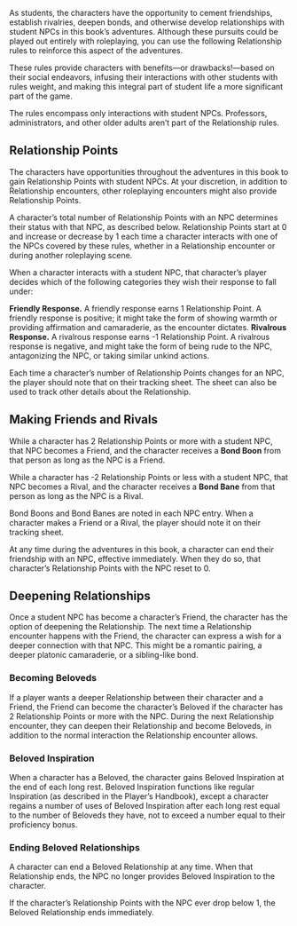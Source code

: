 As students, the characters have the opportunity to cement friendships, establish rivalries, deepen bonds, and otherwise develop relationships with student NPCs in this book’s adventures. Although these pursuits could be played out entirely with roleplaying, you can use the following Relationship rules to reinforce this aspect of the adventures. 

These rules provide characters with benefits—or drawbacks!—based on their social endeavors, infusing their interactions with other students with rules weight, and making this integral part of student life a more significant part of the game. 

The rules encompass only interactions with student NPCs. Professors, administrators, and other older adults aren’t part of the Relationship rules.

## Relationship Points
The characters have opportunities throughout the adventures in this book to gain Relationship Points with student NPCs. At your discretion, in addition to Relationship encounters, other roleplaying encounters might also provide Relationship Points. 

A character’s total number of Relationship Points with an NPC determines their status with that NPC, as described below. Relationship Points start at 0 and increase or decrease by 1 each time a character interacts with one of the NPCs covered by these rules, whether in a Relationship encounter or during another roleplaying scene. 

When a character interacts with a student NPC, that character’s player decides which of the following categories they wish their response to fall under:

**Friendly Response.** A friendly response earns 1 Relationship Point. A friendly response is positive; it might take the form of showing warmth or providing affirmation and camaraderie, as the encounter dictates. 
**Rivalrous Response.** A rivalrous response earns -1 Relationship Point. A rivalrous response is negative, and might take the form of being rude to the NPC, antagonizing the NPC, or taking similar unkind actions. 

Each time a character’s number of Relationship Points changes for an NPC, the player should note that on their tracking sheet. The sheet can also be used to track other details about the Relationship.

## Making Friends and Rivals
While a character has 2 Relationship Points or more with a student NPC, that NPC becomes a Friend, and the character receives a **Bond Boon** from that person as long as the NPC is a Friend. 

While a character has -2 Relationship Points or less with a student NPC, that NPC becomes a Rival, and the character receives a **Bond Bane** from that person as long as the NPC is a Rival. 

Bond Boons and Bond Banes are noted in each NPC entry. When a character makes a Friend or a Rival, the player should note it on their tracking sheet. 

At any time during the adventures in this book, a character can end their friendship with an NPC, effective immediately. When they do so, that character’s Relationship Points with the NPC reset to 0.

## Deepening Relationships
Once a student NPC has become a character’s Friend, the character has the option of deepening the Relationship. The next time a Relationship encounter happens with the Friend, the character can express a wish for a deeper connection with that NPC. This might be a romantic pairing, a deeper platonic camaraderie, or a sibling-like bond.

### Becoming Beloveds
If a player wants a deeper Relationship between their character and a Friend, the Friend can become the character’s Beloved if the character has 2 Relationship Points or more with the NPC. During the next Relationship encounter, they can deepen their Relationship and become Beloveds, in addition to the normal interaction the Relationship encounter allows.

### Beloved Inspiration
When a character has a Beloved, the character gains Beloved Inspiration at the end of each long rest. Beloved Inspiration functions like regular Inspiration (as described in the Player’s Handbook), except a character regains a number of uses of Beloved Inspiration after each long rest equal to the number of Beloveds they have, not to exceed a number equal to their proficiency bonus.

### Ending Beloved Relationships
A character can end a Beloved Relationship at any time. When that Relationship ends, the NPC no longer provides Beloved Inspiration to the character. 

If the character’s Relationship Points with the NPC ever drop below 1, the Beloved Relationship ends immediately.